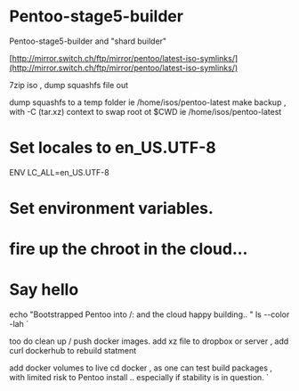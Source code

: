 # Pentoo-stage5-builder

Pentoo-stage5-builder and "shard builder"

[http://mirror.switch.ch/ftp/mirror/pentoo/latest-iso-symlinks/](http://mirror.switch.ch/ftp/mirror/pentoo/latest-iso-symlinks/)

7zip  iso , dump squashfs file out

dump squashfs to a temp folder ie /home/isos/pentoo-latest 
make backup , with -C (tar.xz) context to swap root ot $CWD ie /home/isos/pentoo-latest


# Set locales to en_US.UTF-8
ENV LC_ALL=en_US.UTF-8
# Set environment variables.

# fire up the chroot in the cloud...
# Say hello

echo "Bootstrapped Pentoo into /: and the cloud happy building.. " ls --color -lah `

too do clean up / push docker images. add xz file to dropbox or server ,
add curl dockerhub to rebuild statment 

add docker volumes to live cd docker , as one can test build packages , with limited risk to Pentoo install .. especially if stability is in question. 
`
